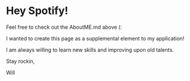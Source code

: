 # Hey Spotify!
Feel free to check out the AboutME.md above (:

I wanted to create this page as a supplemental element to my application! 

I am always willing to learn new skills and improving upon old talents. 

Stay rockin,

Will

